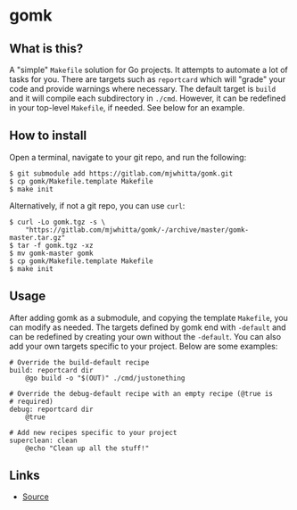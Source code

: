 # gomk

## What is this?

A "simple" `Makefile` solution for Go projects. It attempts to
automate a lot of tasks for you. There are targets such as
`reportcard` which will "grade" your code and provide warnings where
necessary. The default target is `build` and it will compile each
subdirectory in `./cmd`. However, it can be redefined in your
top-level `Makefile`, if needed. See below for an example.

## How to install

Open a terminal, navigate to your git repo, and run the following:

```
$ git submodule add https://gitlab.com/mjwhitta/gomk.git
$ cp gomk/Makefile.template Makefile
$ make init
```

Alternatively, if not a git repo, you can use `curl`:

```
$ curl -Lo gomk.tgz -s \
    "https://gitlab.com/mjwhitta/gomk/-/archive/master/gomk-master.tar.gz"
$ tar -f gomk.tgz -xz
$ mv gomk-master gomk
$ cp gomk/Makefile.template Makefile
$ make init
```

## Usage

After adding gomk as a submodule, and copying the template `Makefile`,
you can modify as needed. The targets defined by gomk end with
`-default` and can be redefined by creating your own without the
`-default`. You can also add your own targets specific to your
project. Below are some examples:

```
# Override the build-default recipe
build: reportcard dir
    @go build -o "$(OUT)" ./cmd/justonething

# Override the debug-default recipe with an empty recipe (@true is
# required)
debug: reportcard dir
    @true

# Add new recipes specific to your project
superclean: clean
	@echo "Clean up all the stuff!"
```

## Links

- [Source](https://gitlab.com/mjwhitta/gomk)
